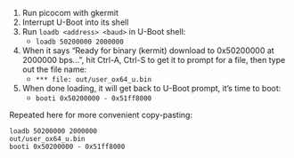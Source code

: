 
1. Run picocom with gkermit
1. Interrupt U-Boot into its shell
1. Run `loadb <address> <baud>` in U-Boot shell:
    * `loadb 50200000 2000000`
1. When it says “Ready for binary (kermit) download to 0x50200000 at 2000000 bps…”, hit Ctrl-A, Ctrl-S to get it to prompt for a file, then type out the file name:
    * `*** file: out/user_ox64_u.bin`
1. When done loading, it will get back to U-Boot prompt, it’s time to boot:
    * `booti 0x50200000 - 0x51ff8000`

Repeated here for more convenient copy-pasting:
```
loadb 50200000 2000000
out/user_ox64_u.bin
booti 0x50200000 - 0x51ff8000
```
